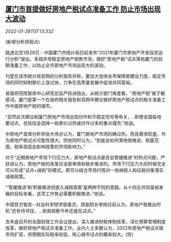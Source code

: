 <!--1643355062000-->
[厦门市首提做好房地产税试点准备工作 防止市场出现大波动](https://cn.reuters.com/article/xiamen-property-tax-preparations-0128-fr-idCNKBS2K20JG)
------

<div><i>2022-01-28T07:13:33Z</i></div><p>(新增分析师观点)</p><p>路透北京1月28日 - 中国厦门市统计局日前发布“2021年厦门市房地产开发投资运行分析”提出，多措并举稳定房地产销售市场，做好“房地产税”试点落地厦门的前期准备工作，以防止全市房地产市场出现大的波动。</p><p>刊登在该市统计局官网的分析报告并称，要加大加快全市保障房建设力度，稳定市场的同时抑制房价上涨过快，力争在高质量发展中促进共同富裕。</p><p>易居研究院智库中心研究总监严跃进指出，从统计部门角度看，“房地产税”属于敏感词，厦门是第一个在政府相关报告和官网中建议做好房地产税试点的相关准备工作中提房地产税的城市。</p><p>“显然此次建议和厦门房地产市场出现炒作和不稳定信号等有关，..即便全国各地要试点，也往往会选择一些房价过热或炒作过多的重点城市,”他说。</p><p>中原地产首席分析师张大伟亦认为，厦门房地产市场的确过热，而且需求旺盛，作为房地产税试点可能性很大。但他同时认为，“到底会如何落地很难说，税基范围，税率高低会影响政策的市场影响力。”</p><p>对于“近期房地产市场下行压力大，房地产税试点是否会暂缓推进”的热点问题，严跃进认为，房地产税的改革应该是审慎和稳步推进的。市场下行压力大的时候完全可以形成“试点+减税”的模式。即可以结合市场行情对一些纳税人和征税对象落实减税政策。</p><p>“‘暂缓推进’和‘积极推进但嵌入减税政策’是两种不同的思路。从十四五共同富裕发展的目标来看，这项工作势必需要积极推进，”他说。</p><p>中国官方智库--社会科学院学部委员、原副院长李扬日前认为，房地产税推出时机“还有待寻找，...依我观察今年还是在试点。”</p><p>去年底召开的全国财政工作会议提出，深入推进财税体制改革，深化预算管理制度改革，做好房地产税试点准备工作。业内人士多数认为，2022年房地产税试点城市将扩容，但预期实际税率较低，核心城市试点的概率较大。(完)</p>
